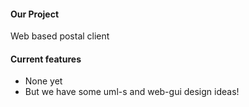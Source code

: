 #### Our Project

Web based postal client

#### Current features

- None yet
- But we have some uml-s and web-gui design ideas!
